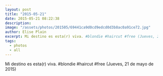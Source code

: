 ```yaml
---
layout: post
title: "2015-05-21"
date: 2015-05-21 08:22:38
description: 
image: "/assets/photos/201505/69441ca9d0cd9edcd0d3b8ac0a91ce72.jpg"
author: Elise Plain
excerpt: Mi destino es esta(r) viva. #blondie #haircut #free (Jueves, 21 de mayo de 2015)
tags: 
  - photos
  - all
---
```


Mi destino es esta(r) viva. #blondie #haircut #free (Jueves, 21 de mayo de 2015)
<p></p>
